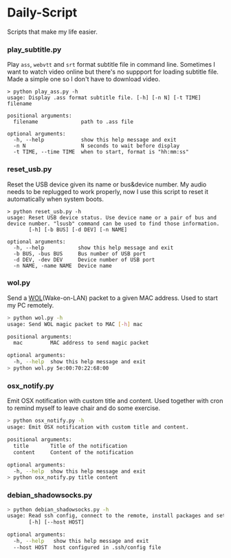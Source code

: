 # Daily-Script
Scripts that make my life easier.

### play_subtitle.py
Play `ass`, `webvtt` and `srt` format subtitle file in command line. Sometimes I want to watch video online but there's no suppport for loading 
subtitle file. Made a simple one so I don't have to download video. 
```shell
> python play_ass.py -h
usage: Display .ass format subtitle file. [-h] [-n N] [-t TIME] filename

positional arguments:
  filename              path to .ass file

optional arguments:
  -h, --help            show this help message and exit
  -n N                  N seconds to wait before display
  -t TIME, --time TIME  when to start, format is "hh:mm:ss"
```
### reset_usb.py
Reset the USB device given its name or bus&device number. My audio needs to be replugged to work properly, now I use
this script to reset it automatically when system boots.
```shell
> python reset_usb.py -h
usage: Reset USB device status. Use device name or a pair of bus and device number. "lsusb" command can be used to find those information.
       [-h] [-b BUS] [-d DEV] [-n NAME]

optional arguments:
  -h, --help           show this help message and exit
  -b BUS, -bus BUS     Bus number of USB port
  -d DEV, -dev DEV     Device number of USB port
  -n NAME, -name NAME  Device name
```

### wol.py
Send a [WOL](https://en.wikipedia.org/wiki/Wake-on-LAN)(Wake-on-LAN) packet to a given MAC address. Used to start my PC remotely.
```bash
> python wol.py -h
usage: Send WOL magic packet to MAC [-h] mac

positional arguments:
  mac         MAC address to send magic packet

optional arguments:
  -h, --help  show this help message and exit
> python wol.py 5e:00:70:22:68:00
```
### osx_notify.py
Emit OSX notification with custom title and content. Used together with cron to remind myself to leave chair and do some exercise.
```bash
> python osx_notify.py -h
usage: Emit OSX notification with custom title and content.

positional arguments:
  title       Title of the notification
  content     Content of the notification

optional arguments:
  -h, --help  show this help message and exit
> python osx_notify.py title content
```

### debian_shadowsocks.py
```bash
> python debian_shadowsocks.py -h
usage: Read ssh config, connect to the remote, install packages and setup shadowsocks server. (Only work for debian now)
       [-h] [--host HOST]

optional arguments:
  -h, --help   show this help message and exit
  --host HOST  host configured in .ssh/config file
```
